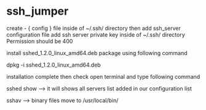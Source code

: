 # ssh_jumper

create -   { config }  file inside of ~/.ssh/ directory
then add ssh_server configuration file
add ssh server private key inside of ~/.ssh/ directory Permission should be 400

install sshed_1.2.0_linux_amd64.deb package using following command

dpkg -i sshed_1.2.0_linux_amd64.deb

installation complete then check 
open terminal and type following command

sshed show --> it will shows all servers list added in our configuration list

sshav --> binary files move to /usr/local/bin/
